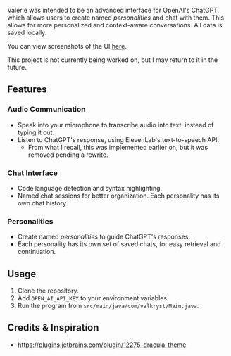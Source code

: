Valerie was intended to be an advanced interface for OpenAI's ChatGPT, which allows users to create named _personalities_
and chat with them. This allows for more personalized and context-aware conversations. All data is saved locally.

You can view screenshots of the UI [here](https://github.com/Valkryst/Valerie/wiki/Screenshots).

This project is not currently being worked on, but I may return to it in the future.

## Features

### Audio Communication

* Speak into your microphone to transcribe audio into text, instead of typing it out.
* Listen to ChatGPT's response, using ElevenLab's text-to-speech API.
  * From what I recall, this was implemented earlier on, but it was removed pending a rewrite. 

### Chat Interface

* Code language detection and syntax highlighting.
* Named chat sessions for better organization. Each personality has its own chat history.

### Personalities

* Create named _personalities_ to guide ChatGPT's responses.
* Each personality has its own set of saved chats, for easy retrieval and continuation.

## Usage

1. Clone the repository.
2. Add `OPEN_AI_API_KEY` to your environment variables.
3. Run the program from `src/main/java/com/valkryst/Main.java`.

## Credits & Inspiration

* https://plugins.jetbrains.com/plugin/12275-dracula-theme
